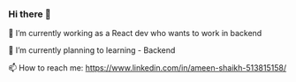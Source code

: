 ### Hi there 👋

<!--
**AmeenShaikh025/AmeenShaikh025** is a ✨ _special_ ✨ repository because its `README.md` (this file) appears on your GitHub profile.

Here are some ideas to get you started:

- 🔭 I’m currently working on ...
- 🌱 I’m currently learning ...
- 👯 I’m looking to collaborate on ...
- 🤔 I’m looking for help with ...
- 💬 Ask me about ...
- 📫 How to reach me: ...
- 😄 Pronouns: ...
- ⚡ Fun fact: ...
-->

🔭 I’m currently working as a React dev who wants to work in backend

🌱 I’m currently planning to learning - Backend 

📫 How to reach me: https://www.linkedin.com/in/ameen-shaikh-513815158/

